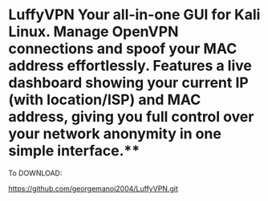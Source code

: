 # LuffyVPN Your all-in-one GUI for Kali Linux. Manage OpenVPN connections and spoof your MAC address effortlessly. Features a live dashboard showing your current IP (with location/ISP) and MAC address, giving you full control over your network anonymity in one simple interface.**

To DOWNLOAD:

https://github.com/georgemanoj2004/LuffyVPN.git

